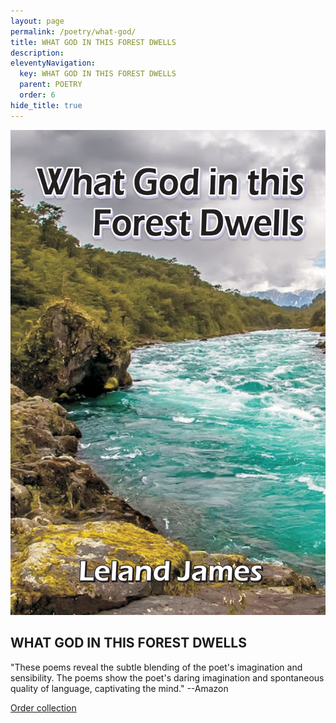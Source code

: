 ```yaml
---
layout: page
permalink: /poetry/what-god/
title: WHAT GOD IN THIS FOREST DWELLS
description: 
eleventyNavigation:
  key: WHAT GOD IN THIS FOREST DWELLS
  parent: POETRY
  order: 6
hide_title: true
---
```


<div class="container">
  <div class="image-container">
    <img src="/assets/img/what-god.jpg" alt="What God in this... cover">
  </div>
  <div class="text-container">
    <h2>WHAT GOD IN THIS FOREST DWELLS</h2>
    <p>"These poems reveal the subtle blending of the poet's imagination and sensibility. The poems show the poet's daring imagination and spontaneous quality of language, captivating the mind." --Amazon</p>
    <p><a href="https://www.cyberwit.net/publications/1366">Order collection</a></p>
  </div>
</div>
